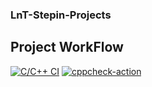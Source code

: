 ### LnT-Stepin-Projects

## Project WorkFlow

[![C/C++ CI](https://github.com/codemonk-007/LnT-Stepin-Projects/actions/workflows/c-cpp.yml/badge.svg)](https://github.com/codemonk-007/LnT-Stepin-Projects/actions/workflows/c-cpp.yml)
[![cppcheck-action](https://github.com/codemonk-007/LnT-Stepin-Projects/actions/workflows/cpp-check.yml/badge.svg)](https://github.com/codemonk-007/LnT-Stepin-Projects/actions/workflows/cpp-check.yml)
